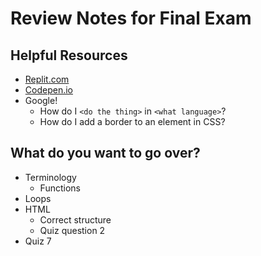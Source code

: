 # Review Notes for Final Exam

## Helpful Resources

- [Replit.com](https://replit.com/~)
- [Codepen.io](https://codepen.io/)
- Google!
  - How do I `<do the thing>` in `<what language>`?
  - How do I add a border to an element in CSS?

## What do you want to go over?

- Terminology
  - Functions
- Loops
- HTML
  - Correct structure
  - Quiz question 2
- Quiz 7
